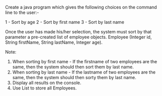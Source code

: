 Create a java program which gives the following choices on the command line to the user:-

1 - Sort by age
2 - Sort by first name
3 - Sort by last name

Once the user has made his/her selection, the system must sort by that parameter a pre-created list of employee objects.
Employee (Integer id, String firstName, String lastName, Integer age).

Note:
1) When sorting by first name - If the firstname of two employees are the same, then the system should then sort them by last name.
2) When sorting by last name - If the lastname of two employees are the same, then the system should then sorty them by last name.
3) Display all results on the console.
4) Use List to store all Employees.